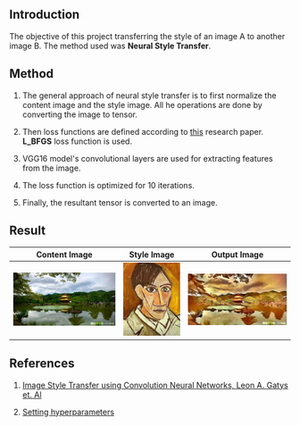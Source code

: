 ## Introduction
The objective of this project transferring the style of an image A to another image B. The method used was **Neural Style Transfer**. 

## Method
1. The general approach of neural style transfer is to first normalize the content image and the style image. All he operations are done by converting the image to tensor.

2. Then loss functions are defined according to [this](https://www.cv-foundation.org/openaccess/content_cvpr_2016/papers/Gatys_Image_Style_Transfer_CVPR_2016_paper.pdf) research paper. **L_BFGS** loss function is used.

3. VGG16 model's convolutional layers are used for extracting features from the image. 

4. The loss function is optimized for 10 iterations.

5. Finally, the resultant tensor is converted to an image.

## Result

| **Content Image** | **Style Image** | **Output Image** |
|-------------------|------------------|----------------|
|<img src="https://github.com/gauravsharma-97/Neural-Style-Transfer/blob/master/Images/japanese_garden.jpg">|<img src="https://github.com/gauravsharma-97/Neural-Style-Transfer/blob/master/Images/picasso_selfportrait.jpg">|<img src="https://github.com/gauravsharma-97/Neural-Style-Transfer/blob/master/Images/output_image.jpg">|

## References
1. [Image Style Transfer using Convolution Neural Networks, Leon A. Gatys et. Al](https://www.cv-foundation.org/openaccess/content_cvpr_2016/papers/Gatys_Image_Style_Transfer_CVPR_2016_paper.pdf)

2. [Setting hyperparameters](https://towardsdatascience.com/practical-techniques-for-getting-style-transfer-to-work-19884a0d69eb#:~:text=Total%20variation%20loss%20is%20the,noise%20is%20in%20the%20images.)
